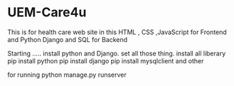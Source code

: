 # UEM-Care4u
This is for health care web site 
in this HTML , CSS ,JavaScript for Frontend
and Python Django and SQL for Backend 

Starting .....
install python and Django.
set all those thing.
install all liberary 
pip install python 
pip install django
pip install mysqlclient
and other




for running 
python manage.py runserver
